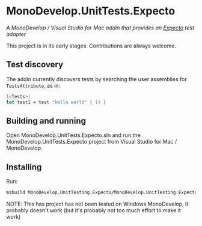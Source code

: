 # MonoDevelop.UnitTests.Expecto
*A MonoDevelop / Visual Studio for Mac addin that provides an [Expecto](https://github.com/haf/expecto) test adapter*

This project is in its early stages. Contributions are always welcome.

## Test discovery
The addin currently discovers tests by searching the user assemblies for `TestsAttribute`, as in:

```fsharp
[<Tests>]
let test1 = test "hello world" { () }
```

## Building and running
Open MonoDevelop.UnitTests.Expecto.sln and run the MonoDevelop.UnitTests.Expecto project from Visual Studio for Mac / MonoDevelop.

## Installing
Run:

```bash
msbuild MonoDevelop.UnitTesting.Expecto/MonoDevelop.UnitTesting.Expecto.fsproj /p:Configuration=Release /p:InstallAddin=true
```

NOTE: This has project has not been tested on Windows MonoDevelop. It probably doesn't work (but it's probably not too much effort to make it work)